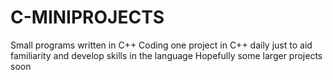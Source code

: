 # C-MINIPROJECTS
Small programs written in C++
Coding one project in C++ daily just to aid familiarity and develop skills in the language
Hopefully some larger projects soon
